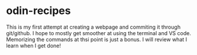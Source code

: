# odin-recipes
This is my first attempt at creating a webpage and commiting it through git/github.  I hope to mostly get smoother at using the terminal and VS code.  Memorizing the commands at thsi point is just a bonus.  I will review what I learn when I get done!